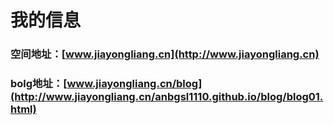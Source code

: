 # 我的信息
### 空间地址：[www.jiayongliang.cn](http://www.jiayongliang.cn)
### bolg地址：[www.jiayongliang.cn/blog](http://www.jiayongliang.cn/anbgsl1110.github.io/blog/blog01.html)
